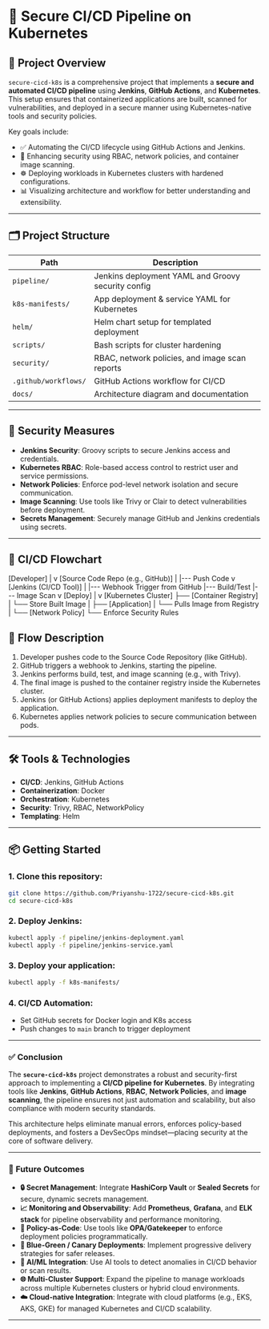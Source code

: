 # 🚀 Secure CI/CD Pipeline on Kubernetes 

## 🧩 Project Overview

`secure-cicd-k8s` is a comprehensive project that implements a **secure and automated CI/CD pipeline** using **Jenkins**, **GitHub Actions**, and **Kubernetes**. This setup ensures that containerized applications are built, scanned for vulnerabilities, and deployed in a secure manner using Kubernetes-native tools and security policies.

Key goals include:
- ✅ Automating the CI/CD lifecycle using GitHub Actions and Jenkins.
- 🔐 Enhancing security using RBAC, network policies, and container image scanning.
- ☸️ Deploying workloads in Kubernetes clusters with hardened configurations.
- 📊 Visualizing architecture and workflow for better understanding and extensibility.

---

## 🗂️ Project Structure

| Path                        | Description                                      |
|-----------------------------|--------------------------------------------------|
| `pipeline/`                | Jenkins deployment YAML and Groovy security config |
| `k8s-manifests/`           | App deployment & service YAML for Kubernetes     |
| `helm/`                    | Helm chart setup for templated deployment        |
| `scripts/`                 | Bash scripts for cluster hardening               |
| `security/`                | RBAC, network policies, and image scan reports   |
| `.github/workflows/`       | GitHub Actions workflow for CI/CD                |
| `docs/`                    | Architecture diagram and documentation           |

---

## 🔐 Security Measures

- **Jenkins Security**: Groovy scripts to secure Jenkins access and credentials.
- **Kubernetes RBAC**: Role-based access control to restrict user and service permissions.
- **Network Policies**: Enforce pod-level network isolation and secure communication.
- **Image Scanning**: Use tools like Trivy or Clair to detect vulnerabilities before deployment.
- **Secrets Management**: Securely manage GitHub and Jenkins credentials using secrets.

---

## 🔄 CI/CD Flowchart

[Developer]
     |
     v
[Source Code Repo (e.g., GitHub)]
     |
     |--- Push Code
     v
[Jenkins (CI/CD Tool)]
     |
     |--- Webhook Trigger from GitHub
     |--- Build/Test
     |--- Image Scan
     v
[Deploy]
     |
     v
[Kubernetes Cluster]
     ├── [Container Registry]
     |       └── Store Built Image
     |
     ├── [Application]
     |       └── Pulls Image from Registry
     |
     └── [Network Policy]
             └── Enforce Security Rules


## 🔁 Flow Description

1. Developer pushes code to the Source Code Repository (like GitHub).
2. GitHub triggers a webhook to Jenkins, starting the pipeline.
3. Jenkins performs build, test, and image scanning (e.g., with Trivy).
4. The final image is pushed to the container registry inside the Kubernetes cluster.
5. Jenkins (or GitHub Actions) applies deployment manifests to deploy the application.
6. Kubernetes applies network policies to secure communication between pods.

---

## 🛠️ Tools & Technologies

- **CI/CD**: Jenkins, GitHub Actions
- **Containerization**: Docker
- **Orchestration**: Kubernetes
- **Security**: Trivy, RBAC, NetworkPolicy
- **Templating**: Helm

---

## 📦 Getting Started

### 1. Clone this repository:
```bash
git clone https://github.com/Priyanshu-1722/secure-cicd-k8s.git
cd secure-cicd-k8s
```

### 2. Deploy Jenkins:
```bash
kubectl apply -f pipeline/jenkins-deployment.yaml
kubectl apply -f pipeline/jenkins-service.yaml
```

### 3. Deploy your application:
```bash
kubectl apply -f k8s-manifests/
```

### 4. CI/CD Automation:
- Set GitHub secrets for Docker login and K8s access
- Push changes to `main` branch to trigger deployment

---

### ✅ Conclusion

The **`secure-cicd-k8s`** project demonstrates a robust and security-first approach to implementing a **CI/CD pipeline for Kubernetes**. By integrating tools like **Jenkins**, **GitHub Actions**, **RBAC**, **Network Policies**, and **image scanning**, the pipeline ensures not just automation and scalability, but also compliance with modern security standards.

This architecture helps eliminate manual errors, enforces policy-based deployments, and fosters a DevSecOps mindset—placing security at the core of software delivery.

---

### 🚀 Future Outcomes

* **🔒 Secret Management**: Integrate **HashiCorp Vault** or **Sealed Secrets** for secure, dynamic secrets management.
* **📈 Monitoring and Observability**: Add **Prometheus**, **Grafana**, and **ELK stack** for pipeline observability and performance monitoring.
* **🧪 Policy-as-Code**: Use tools like **OPA/Gatekeeper** to enforce deployment policies programmatically.
* **🔁 Blue-Green / Canary Deployments**: Implement progressive delivery strategies for safer releases.
* **🧠 AI/ML Integration**: Use AI tools to detect anomalies in CI/CD behavior or scan results.
* **🌐 Multi-Cluster Support**: Expand the pipeline to manage workloads across multiple Kubernetes clusters or hybrid cloud environments.
* **☁️ Cloud-native Integration**: Integrate with cloud platforms (e.g., EKS, AKS, GKE) for managed Kubernetes and CI/CD scalability.

---

